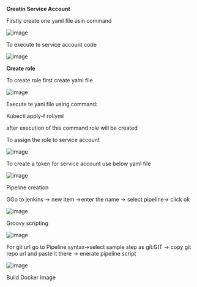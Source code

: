 
**Creatin Service Account**

Firstly create one yaml file usin command 

![image](https://github.com/Nachiketa-A/Microservice_App/assets/157089767/017edfa5-9076-4246-949e-01701d24f34d)

To execute te service account code

![image](https://github.com/Nachiketa-A/Microservice_App/assets/157089767/aed79d1a-903f-4159-9417-112ca8cbbcb7)


**Create role**

To create role first create yaml file 

![image](https://github.com/Nachiketa-A/Microservice_App/assets/157089767/20ee883e-3264-4e89-8aa0-aeb94afc1791)

Execute te yanl file using command:

Kubectl apply-f rol.yml

after execution of this command role will be created

To assign the role to service account

![image](https://github.com/Nachiketa-A/Microservice_App/assets/157089767/d09885fb-e290-4c61-96f4-170da68feb5b)

To create a token for service account use below yaml file

![image](https://github.com/Nachiketa-A/Microservice_App/assets/157089767/2796401c-6fc7-494b-9ddc-17b67186ee80)


Pipeline creation

GGo to jenkins -> new item ->enter the name -> select pipeline-> click ok

![image](https://github.com/Nachiketa-A/Microservice_App/assets/157089767/d764b10a-5696-43b1-835d-0136fb4e6ded)

Groovy scripting

![image](https://github.com/Nachiketa-A/Microservice_App/assets/157089767/3897850b-b068-4233-90dc-76a1a21db56d)


For git url go to Pipeline syntax->select sample step as git:GIT -> copy git repo url and paste it there -> enerate pipeline script

![image](https://github.com/Nachiketa-A/Microservice_App/assets/157089767/e70a6c78-9d2d-4eee-a8b7-b82df23ac970)


Build Docker Image

















 

















































